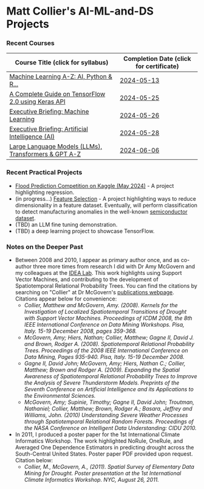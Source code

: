 # Matt Collier's AI-ML-and-DS Projects

### Recent Courses

| Course Title (click for syllabus) | Completion Date (click for certificate) |
|-------------|-------------|
| [Machine Learning A-Z: AI, Python & R...](https://www.udemy.com/course/machinelearning/learn/lecture/35617946?start=1#overview) | [2024-05-13](https://www.udemy.com/certificate/UC-a021173a-48e8-4361-bc88-f45206995b76/)|
| [A Complete Guide on TensorFlow 2.0 using Keras API](https://community.superdatascience.com/c/tensorflow-keras-api/) | [2024-05-25](https://credsverse.com/credentials/14089047-13b7-4346-b274-4f9dd5a30ba1)|
| [Executive Briefing: Machine Learning](https://community.superdatascience.com/c/executive-ml/) | [2024-05-26](https://credsverse.com/credentials/36d89d19-2df1-4c11-ba1f-1a8fc5971cd4)|
| [Executive Briefing: Artificial Intelligence (AI)](https://community.superdatascience.com/c/executive-ai/) |  [2024-05-28](https://credsverse.com/credentials/3acf295a-10fd-4ef2-8b59-613ff256a214)|
| [Large Language Models (LLMs), Transformers & GPT A-Z](https://community.superdatascience.com/c/llm-gpt/) | [2024-06-06](https://credsverse.com/credentials/8de678ae-f5cf-4f8c-b183-8e8f06662042)|

### Recent Practical Projects
* [Flood Prediction Competition on Kaggle (May 2024)](https://colab.research.google.com/drive/1DMYd0Bffts5P7kARmYJKKCzqpQaDDYGe?usp=sharing) - A project highlighting regression.
* (in progress...) [Feature Selection](https://colab.research.google.com/drive/16pCUBH4hmv98x3j9xxV1_Hvp3YqJX3aU?usp=sharing) - A project highlighting ways to reduce dimensionality in a feature dataset. Eventually, will perform classification to detect manufacturing anomalies in the well-known [semiconductor dataset](https://www.kaggle.com/datasets/paresh2047/uci-semcom).
* (TBD) an LLM fine tuning demonstration.
* (TBD) a deep learning project to showcase TensorFlow.

### Notes on the Deeper Past
* Between 2008 and 2010, I appear as primary author once, and as co-author three more times from research I did with Dr Amy McGovern and my colleagues at the [IDEA Lab](https://www.mcgovern-fagg.org/idea/). This work highlights using Support Vector Machines, and contributing to the development of Spatiotemporal Relational Probability Trees. You can find the citations by searching on "Collier" at Dr McGovern's [publications webpage](https://mcgovern-fagg.org/amy/publications/). Citations appear below for convenience:
  * *Collier, Matthew and McGovern, Amy. (2008). Kernels for the Investigation of Localized Spatiotemporal Transitions of Drought with Support Vector Machines. Proceedings of ICDM 2008, the 8th IEEE International Conference on Data Mining Workshops. Pisa, Italy. 15-19 December 2008, pages 359-368.*
  * *McGovern, Amy; Hiers, Nathan; Collier, Matthew; Gagne II, David J. and Brown, Rodger A. (2008). Spatiotemporal Relational Probability Trees. Proceedings of the 2008 IEEE International Conference on Data Mining, Pages 935-940. Pisa, Italy. 15-19 December 2008.*
  * *Gagne II, David John; McGovern, Amy; Hiers, Nathan C.; Collier, Matthew; Brown and Rodger A. (2009). Expanding the Spatial Awareness of Spatiotemporal Relational Probability Trees to Improve the Analysis of Severe Thunderstorm Models. Preprints of the Seventh Conference on Artificial Intelligence and its Applications to the Environmental Sciences.*
  * *McGovern, Amy; Supinie, Timothy; Gagne II, David John; Troutman, Nathaniel; Collier, Matthew; Brown, Rodger A.; Basara, Jeffrey and Williams, John. (2010) Understanding Severe Weather Processes through Spatiotemporal Relational Random Forests. Proceedings of the NASA Conference on Intelligent Data Understanding: CIDU 2010.*
* In 2011, I produced a poster paper for the 1st International Climate Informatics Workshop. The work highlighted NoRule, OneRule, and Averaged One Dependence Estimators in predicting drought across the South-Central United States. Poster paper PDF provided upon request. Citation below:
  * *Collier, M., McGovern, A., (2011). Spatial Survey of Elementary Data Mining for Drought. Poster presentation at the 1st International Climate Informatics Workshop. NYC, August 26, 2011.*
